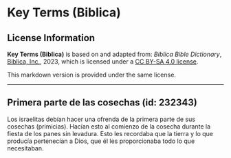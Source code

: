 # Key Terms (Biblica)

## License Information

**Key Terms (Biblica)** is based on and adapted from: _Biblica Bible Dictionary_, [Biblica, Inc.](https://www.biblica.com/), 2023, which is licensed under a [CC BY-SA 4.0 license](https://creativecommons.org/licenses/by-sa/4.0/legalcode.en).

This markdown version is provided under the same license.



--------------------------------

## Primera parte de las cosechas (id: 232343)

Los israelitas debían hacer una ofrenda de la primera parte de sus cosechas (primicias). Hacían esto al comienzo de la cosecha durante la fiesta de los panes sin levadura. Esto les recordaba que la tierra y lo que producía pertenecían a Dios, que él les proporcionaba todo lo que necesitaban.


